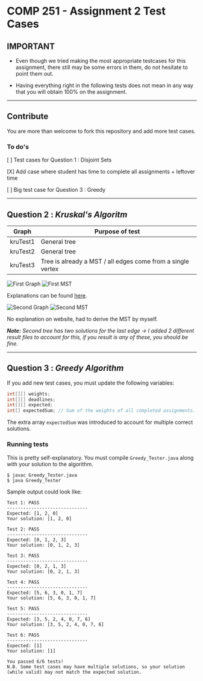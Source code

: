 # COMP 251 - Assignment 2 Test Cases

## **IMPORTANT**

- Even though we tried making the most appropriate testcases for this assignment, there still may be some errors in them, do not hesitate to point them out.

- Having everything right in the following tests does not mean in any way that you will obtain 100% on the assignment.

---

## Contribute

You are more than welcome to fork this repository and add more test cases.

### To do's

[ ] Test cases for Question 1 : Disjoint Sets

[X] Add case where student has time to complete all assignments + leftover time

[ ] Big test case for Question 3 : Greedy

---

## Question 2 : _Kruskal's Algoritm_

| Graph    | Purpose of test                                             |
| -------- | ----------------------------------------------------------- |
| kruTest1 | General tree                                                |
| kruTest2 | General tree                                                |
| kruTest3 | Tree is already a MST / all edges come from a single vertex |

![First Graph](https://github.com/tomsarry/COMP251_A2_TestCases/blob/master/Kruskal's%20Algorithm/assets/Tree1.PNG?raw=true) ![First MST](https://github.com/tomsarry/COMP251_A2_TestCases/blob/master/Kruskal's%20Algorithm/assets/MST1.PNG?raw=true)

Explanations can be found [here](https://www.geeksforgeeks.org/kruskals-minimum-spanning-tree-algorithm-greedy-algo-2/).

![Second Graph](https://github.com/tomsarry/COMP251_A2_TestCases/blob/master/Kruskal's%20Algorithm/assets/Tree2.PNG?raw=true) ![Second MST](https://github.com/tomsarry/COMP251_A2_TestCases/blob/master/Kruskal's%20Algorithm/assets/MST2.PNG?raw=true)

No explanation on website, had to derive the MST by myself.

_**Note:** Second tree has two solutions for the last edge -> I added 2 different result files to account for this, if you result is any of these, you should be fine._

---

## Question 3 : _Greedy Algorithm_

If you add new test cases, you must update the following variables:

```java
int[][] weights;
int[][] deadlines;
int[][] expected;
int[] expectedSum; // Sum of the weights of all completed assignments.
```

The extra array `expectedSum` was introduced to account for multiple correct solutions.

### Running tests

This is pretty self-explanatory. You must compile `Greedy_Tester.java` along with your solution to the algorithm.

```b
$ javac Greedy_Tester.java
$ java Greedy_Tester
```

Sample output could look like:

```
Test 1: PASS
------------------------------
Expected: [1, 2, 0]
Your solution: [1, 2, 0]

Test 2: PASS
------------------------------
Expected: [0, 1, 2, 3]
Your solution: [0, 1, 2, 3]

Test 3: PASS
------------------------------
Expected: [0, 2, 1, 3]
Your solution: [0, 2, 1, 3]

Test 4: PASS
------------------------------
Expected: [5, 6, 3, 0, 1, 7]
Your solution: [5, 6, 3, 0, 1, 7]

Test 5: PASS
------------------------------
Expected: [3, 5, 2, 4, 0, 7, 6]
Your solution: [3, 5, 2, 4, 0, 7, 6]

Test 6: PASS
------------------------------
Expected: [1]
Your solution: [1]

You passed 6/6 tests!
N.B. Some test cases may have multiple solutions, so your solution (while valid) may not match the expected solution.
```
